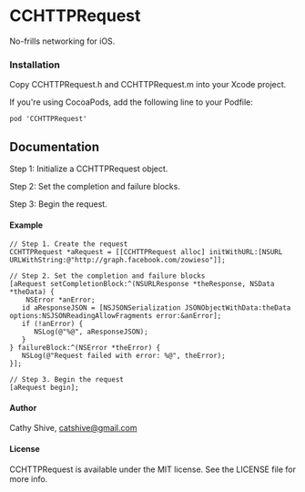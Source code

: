 # CCHTTPRequest

No-frills networking for iOS.

### Installation

Copy CCHTTPRequest.h and CCHTTPRequest.m into your Xcode project.

If you're using CocoaPods, add the following line to your Podfile:

    pod 'CCHTTPRequest'

## Documentation

Step 1: Initialize a CCHTTPRequest object.

Step 2: Set the completion and failure blocks.

Step 3: Begin the request.

#### Example
~~~
// Step 1. Create the request
CCHTTPRequest *aRequest = [[CCHTTPRequest alloc] initWithURL:[NSURL URLWithString:@"http://graph.facebook.com/zowieso"]];

// Step 2. Set the completion and failure blocks
[aRequest setCompletionBlock:^(NSURLResponse *theResponse, NSData *theData) {
	NSError *anError;
   id aResponseJSON = [NSJSONSerialization JSONObjectWithData:theData options:NSJSONReadingAllowFragments error:&anError];
   if (!anError) {
      NSLog(@"%@", aResponseJSON);
   }
} failureBlock:^(NSError *theError) {
   NSLog(@"Request failed with error: %@", theError);
}];

// Step 3. Begin the request
[aRequest begin];

~~~

#### Author

Cathy Shive, catshive@gmail.com

#### License

CCHTTPRequest is available under the MIT license. See the LICENSE file for more info.
